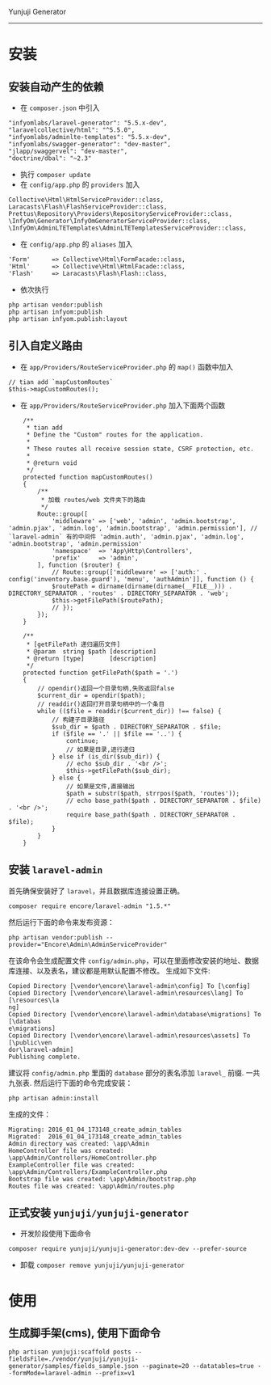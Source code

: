 Yunjuji Generator
***
# 安装
## 安装自动产生的依赖
- 在 `composer.json` 中引入
```
"infyomlabs/laravel-generator": "5.5.x-dev",
"laravelcollective/html": "^5.5.0",
"infyomlabs/adminlte-templates": "5.5.x-dev",
"infyomlabs/swagger-generator": "dev-master",
"jlapp/swaggervel": "dev-master",
"doctrine/dbal": "~2.3"
```
- 执行 `composer update`
- 在 `config/app.php` 的 `providers` 加入
```
Collective\Html\HtmlServiceProvider::class,
Laracasts\Flash\FlashServiceProvider::class,
Prettus\Repository\Providers\RepositoryServiceProvider::class,
\InfyOm\Generator\InfyOmGeneratorServiceProvider::class,
\InfyOm\AdminLTETemplates\AdminLTETemplatesServiceProvider::class,
```
- 在 `config/app.php` 的 `aliases` 加入
```
'Form'      => Collective\Html\FormFacade::class,
'Html'      => Collective\Html\HtmlFacade::class,
'Flash'     => Laracasts\Flash\Flash::class,
```
- 依次执行 
```
php artisan vendor:publish
php artisan infyom:publish
php artisan infyom.publish:layout
```
## 引入自定义路由
- 在 `app/Providers/RouteServiceProvider.php` 的 `map()` 函数中加入
```
// tian add `mapCustomRoutes`
$this->mapCustomRoutes();
```
- 在 `app/Providers/RouteServiceProvider.php` 加入下面两个函数
```
    /**
     * tian add
     * Define the "Custom" routes for the application.
     *
     * These routes all receive session state, CSRF protection, etc.
     *
     * @return void
     */
    protected function mapCustomRoutes()
    {
        /**
         * 加载 routes/web 文件夹下的路由
         */
        Route::group([
            'middleware' => ['web', 'admin', 'admin.bootstrap', 'admin.pjax', 'admin.log', 'admin.bootstrap', 'admin.permission'], // `laravel-admin` 有的中间件 'admin.auth', 'admin.pjax', 'admin.log', 'admin.bootstrap', 'admin.permission'
            'namespace'  => 'App\Http\Controllers',
            'prefix'     => 'admin',
        ], function ($router) {
            // Route::group(['middleware' => ['auth:' . config('inventory.base.guard'), 'menu', 'authAdmin']], function () {
            $routePath = dirname(dirname(dirname(__FILE__))) . DIRECTORY_SEPARATOR . 'routes' . DIRECTORY_SEPARATOR . 'web';
            $this->getFilePath($routePath);
            // });
        });
    }

    /**
     * [getFilePath 递归遍历文件]
     * @param  string $path [description]
     * @return [type]       [description]
     */
    protected function getFilePath($path = '.')
    {
        // opendir()返回一个目录句柄,失败返回false
        $current_dir = opendir($path);
        // readdir()返回打开目录句柄中的一个条目
        while (($file = readdir($current_dir)) !== false) {
            // 构建子目录路径
            $sub_dir = $path . DIRECTORY_SEPARATOR . $file;
            if ($file == '.' || $file == '..') {
                continue;
                // 如果是目录,进行递归
            } else if (is_dir($sub_dir)) {
                // echo $sub_dir . '<br />';
                $this->getFilePath($sub_dir);
            } else {
                // 如果是文件,直接输出
                $path = substr($path, strrpos($path, 'routes'));
                // echo base_path($path . DIRECTORY_SEPARATOR . $file) . '<br />';
                require base_path($path . DIRECTORY_SEPARATOR . $file);
            }
        }
    }
```
## 安装 `laravel-admin`
首先确保安装好了 `laravel`，并且数据库连接设置正确。
```
composer require encore/laravel-admin "1.5.*"
```
然后运行下面的命令来发布资源：
```
php artisan vendor:publish --provider="Encore\Admin\AdminServiceProvider"
```
在该命令会生成配置文件 `config/admin.php`，可以在里面修改安装的地址、数据库连接、以及表名，建议都是用默认配置不修改。
生成如下文件:
```
Copied Directory [\vendor\encore\laravel-admin\config] To [\config]
Copied Directory [\vendor\encore\laravel-admin\resources\lang] To [\resources\la
ng]
Copied Directory [\vendor\encore\laravel-admin\database\migrations] To [\databas
e\migrations]
Copied Directory [\vendor\encore\laravel-admin\resources\assets] To [\public\ven
dor\laravel-admin]
Publishing complete.
```
建议将 `config/admin.php` 里面的 `database` 部分的表名添加 `laravel_` 前缀. 一共九张表.
然后运行下面的命令完成安装：
```
php artisan admin:install
```
生成的文件：
```
Migrating: 2016_01_04_173148_create_admin_tables
Migrated:  2016_01_04_173148_create_admin_tables
Admin directory was created: \app\Admin
HomeController file was created: \app\Admin/Controllers/HomeController.php
ExampleController file was created: \app\Admin/Controllers/ExampleController.php
Bootstrap file was created: \app\Admin/bootstrap.php
Routes file was created: \app\Admin/routes.php
```
## 正式安装 `yunjuji/yunjuji-generator`
- 开发阶段使用下面命令
```
composer require yunjuji/yunjuji-generator:dev-dev --prefer-source
```
- 卸载
`composer remove yunjuji/yunjuji-generator`
# 使用
## 生成脚手架(cms), 使用下面命令
`php artisan yunjuji:scaffold posts --fieldsFile=./vendor/yunjuji/yunjuji-generator/samples/fields_sample.json --paginate=20 --datatables=true --formMode=laravel-admin --prefix=v1`
